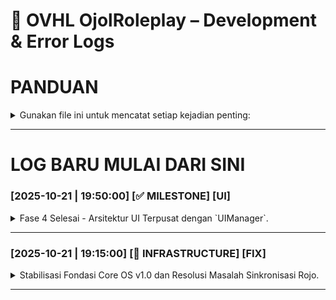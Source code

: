 # 📜 OVHL OjolRoleplay – Development & Error Logs

# PANDUAN
<details>
<summary>
Gunakan file ini untuk mencatat setiap kejadian penting:
</summary>

- 🧠 Ide baru
- 🐞 Bug
- ⚙️ Pengujian sistem
- 🧱 Refactor atau perubahan arsitektur
- 💡 Insight desain
- ✅ Progres Tracker
- Dan Kategori Lain Yang Belum

> SETIAP LOG BARU HARUS DI CATAT PALING ATAS
---

## 🗓️ Format Log Standar
```
### [YYYY-MM-DD | HH:MM:SS] [KATEGORI]
Deskripsi singkat tentang kejadian.
Jika relevan, tambahkan detail teknis, path file, atau error message.
```

---

## 🧩 Contoh Log

### [2025-10-21 | 14:37:00] [🧱 INFRASTRUCTURE]
CoreOS V2 Bootstrapper stabil, seluruh service berhasil dimuat otomatis.
EventService dan DataService berhasil sinkron tanpa infinite yield.

---

### [2025-10-21 | 14:44:00] [🐞 BUG]
Masalah pada DataService line 101 – token `if` error akibat parsing config manager lama.
✔️ Solusi: hapus referensi legacy dan ganti dengan placeholder `loadConfigFromManager()`.

---

### [2025-10-21 | 15:22:00] [💡 IDEA]
Tambahkan Admin Panel sebagai modul independen yang bisa mengubah konfigurasi runtime
(Data autosave, event monitor, style theme switcher, dsb).

---

### [2025-10-21 | 15:30:00] [✅ TEST]
Core sukses menjalankan test module `TestOrder` tanpa error.
Client berhasil memanggil server event dengan response valid.

---

> Semua log bersifat kronologis dan akan menjadi timeline resmi pengembangan OVHL CoreOS.
</details>

---
# LOG BARU MULAI DARI SINI

### [2025-10-21 | 19:50:00] [✅ MILESTONE] [UI]
<details>
<summary>
Fase 4 Selesai - Arsitektur UI Terpusat dengan `UIManager`.
</summary>

**Deskripsi:**
Fase 4 berhasil mengimplementasikan arsitektur UI client yang terpusat dan scalable. Semua pembuatan dan styling UI kini dikendalikan oleh satu service utama, `UIManager`, sesuai dengan visi jangka panjang Core OS. Modul-modul UI kini bersifat "declarative", hanya memberi perintah tanpa mengurus detail implementasi.

---

**Struktur File & Folder Utama (Setelah Fase 4):**

```bash
Source/
├── Core/
│   ├── Client/
│   │   ├── ClientBootstrapper.lua  # (Baru) Entry point client yang terstruktur
│   │   ├── Controllers/
│   │   │   └── PlayerDataController.lua # (Dirombak)
│   │   ├── Services/
│   │   │   └── UIManager.lua         # (Baru) Si "Arsitek UI"
│   │   └── UI/
│   │       └── MainHUD.lua           # (Dirombak)
│   ├── Server/
│   │   ├── Kernel/
│   │   ├── Modules/
│   │   └── Services/
│   └── Shared/
│       └── Utils/
│           └── Signal.lua          # (Baru) Utilitas event client-side
├── Client/
│   └── Init.client.lua             # (Dirombak)
└── Server/
    └── Init.server.lua
```

---

**Analisis Masalah & Solusi (Case Studies):**

* **Kasus 1: Race Condition Data Client**
    * **Problem:** `PlayerDataController` di client meminta data ke server *sebelum* `DataService` di server selesai memuat data dari DataStore, menyebabkan client menerima `nil`.
    * **Solusi:** Diterapkan alur kerja berbasis sinyal. `DataService` kini mengirim `RemoteEvent` ("PlayerDataReady") ke client setelah data berhasil dimuat ke cache. `PlayerDataController` diubah untuk menunggu sinyal ini terlebih dahulu sebelum mengirim `RemoteFunction` untuk meminta data.

* **Kasus 2: Error Fitur Beta (`UIStyle`)**
    * **Problem:** Penggunaan `Instance.new("UIStyle")` menyebabkan error `Unable to create an Instance` karena fitur ini masih bersifat Beta dan harus diaktifkan manual di Studio.
    * **Solusi:** Untuk menjaga stabilitas dan menghindari ketergantungan pada fitur Beta, `UIManager` dirombak. Alih-alih menggunakan `StyleSheet`, `UIManager` kini menerapkan properti style (seperti `BackgroundColor3`, `Font`, `TextColor3`) secara langsung ke setiap elemen UI yang dibuatnya. Prinsip sentralisasi tetap terjaga, hanya metode eksekusinya yang diubah ke cara yang lebih stabil.

* **Kasus 3: Path `require()` Salah**
    * **Problem:** `PlayerDataController` gagal memuat modul `Signal` karena path `require`-nya salah, menyebabkan seluruh alur client berhenti.
    * **Solusi:** Path diperbaiki dari `script.Parent.Parent.Shared...` menjadi `Core.Shared.Utils.Signal` yang lebih absolut dan anti-gagal terhadap perubahan struktur folder.

---

**Status Akhir & Kesiapan:**
Dengan selesainya Fase 4, Core OS kini memiliki arsitektur UI yang solid, modular, dan siap untuk dikembangkan dengan fitur-fitur gameplay yang lebih kompleks. Semua masalah teknis yang ditemukan telah diatasi. **Proyek siap untuk melanjutkan ke Fase 5.**
</details>

---

### [2025-10-21 | 19:15:00] [🧱 INFRASTRUCTURE] [FIX]

<details>
<summary>
Stabilisasi Fondasi Core OS v1.0 dan Resolusi Masalah Sinkronisasi Rojo.
</summary>
**Deskripsi:**
Fondasi awal untuk Core OS berhasil dibangun dan diotomatisasi menggunakan skrip `Tools/deploy_all.sh`. Proses ini membangun struktur folder, membuat semua file service dan modul dasar, serta mengonfigurasi `default.project.json` untuk Rojo.

**Struktur & Fungsi Utama yang Dibangun:**

* **`Source/Core/`**: Berisi semua logika inti yang modular, termasuk `Kernel` (Bootstrapper), `Server/Services` (ServiceManager, DataService, dll), `Client`, dan `Shared`. Ini adalah jantung dari sistem.

* **`Source/Server/Init.server.lua`**: Titik masuk tunggal untuk logika server.

* **`Source/Client/Init.client.lua`**: Titik masuk tunggal untuk logika client.

* **`default.project.json`**: File manifest yang memberitahu Rojo cara memetakan struktur folder `Source/` ke dalam struktur DataModel di Roblox Studio.

---

**Analisis Masalah (Case Study): Eksekusi Ganda (Double Boot)**

* **Masalah yang Terjadi:**
    Saat `rojo serve` dijalankan, skrip `Init.server.lua` dan `Init.client.lua` dieksekusi sebanyak dua kali. Log output menunjukkan seluruh proses booting server berjalan ganda, yang menyebabkan pemborosan resource dan potensi bug state management di masa depan.

* **Akar Masalah:**
    Masalah ini berasal dari konfigurasi `default.project.json` yang ambigu. Konfigurasi awal memetakan seluruh folder `Source/Server` ke `ServerScriptService`. Rojo, secara default, membungkus konten folder ini menjadi satu `Script` baru dengan nama yang sama dengan folder sumbernya (`Server`). Hasilnya, di dalam `ServerScriptService` terbentuk struktur `Server > Init.server.lua`. Roblox kemudian mengeksekusi `Server` (yang otomatis menjalankan `Init.server.lua` di dalamnya) dan juga `Init.server.lua` itu sendiri, menyebabkan eksekusi ganda. Masalah serupa terjadi pada client.

* **Solusi yang Diterapkan:**
    Konfigurasi `default.project.json` diubah dari pemetaan folder yang luas menjadi pemetaan file yang **eksplisit dan spesifik**.

    *Mapping Lama (Penyebab Masalah):*
    ```json
    "ServerScriptService": {
      "$path": "Source/Server"
    }
    ```

    *Mapping Baru (Solusi Final):*
    ```json
    "ServerScriptService": {
      "Init": {
        "$path": "Source/Server/Init.server.lua"
      }
    }
    ```
    Dengan pemetaan baru ini, kita secara tegas memberitahu Rojo: "Ambil file `Init.server.lua` dan letakkan langsung di dalam `ServerScriptService` dengan nama `Init`." Ini menghilangkan ambiguitas dan mencegah Rojo membuat folder pembungkus yang tidak perlu.

---

**Panduan untuk Pengembang & AI di Masa Depan:**

> **Prinsip Utama:** Saat berhadapan dengan masalah eksekusi ganda atau path yang salah di Rojo, selalu curigai `default.project.json` terlebih dahulu.
>
> **Tindakan Pencegahan:** Untuk skrip *entry point* (seperti `Init`), **hindari pemetaan level folder (`$path` ke sebuah direktori)**. Selalu gunakan **pemetaan level file (`$path` langsung ke file .lua)** untuk memastikan skrip ditempatkan persis di lokasi yang diinginkan tanpa ada instance perantara yang dibuat oleh Rojo. Ini adalah praktik terbaik untuk menjaga struktur proyek tetap bersih dan prediktif.

**Status Saat Ini:**
Sistem sekarang boot dengan bersih, stabil, dan log output tunggal. **Milestone Phase 1 (Infrastruktur Inti) tercapai.**

</details>

---